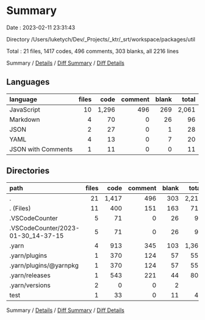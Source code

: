# Summary

Date : 2023-02-11 23:31:43

Directory /Users/luketych/Dev/_Projects/_ktr/_srt/workspace/packages/util

Total : 21 files,  1417 codes, 496 comments, 303 blanks, all 2216 lines

Summary / [Details](details.md) / [Diff Summary](diff.md) / [Diff Details](diff-details.md)

## Languages
| language | files | code | comment | blank | total |
| :--- | ---: | ---: | ---: | ---: | ---: |
| JavaScript | 10 | 1,296 | 496 | 269 | 2,061 |
| Markdown | 4 | 70 | 0 | 26 | 96 |
| JSON | 2 | 27 | 0 | 1 | 28 |
| YAML | 4 | 13 | 0 | 7 | 20 |
| JSON with Comments | 1 | 11 | 0 | 0 | 11 |

## Directories
| path | files | code | comment | blank | total |
| :--- | ---: | ---: | ---: | ---: | ---: |
| . | 21 | 1,417 | 496 | 303 | 2,216 |
| . (Files) | 11 | 400 | 151 | 163 | 714 |
| .VSCodeCounter | 5 | 71 | 0 | 26 | 97 |
| .VSCodeCounter/2023-01-30_14-37-15 | 5 | 71 | 0 | 26 | 97 |
| .yarn | 4 | 913 | 345 | 103 | 1,361 |
| .yarn/plugins | 1 | 370 | 124 | 57 | 551 |
| .yarn/plugins/@yarnpkg | 1 | 370 | 124 | 57 | 551 |
| .yarn/releases | 1 | 543 | 221 | 44 | 808 |
| .yarn/versions | 2 | 0 | 0 | 2 | 2 |
| test | 1 | 33 | 0 | 11 | 44 |

Summary / [Details](details.md) / [Diff Summary](diff.md) / [Diff Details](diff-details.md)